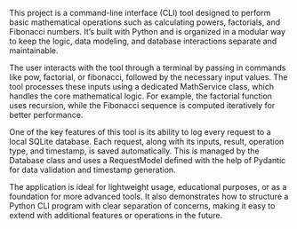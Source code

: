 This project is a command-line interface (CLI) tool designed to perform basic mathematical operations such as calculating powers, factorials, and Fibonacci numbers. It’s built with Python and is organized in a modular way to keep the logic, data modeling, and database interactions separate and maintainable.

The user interacts with the tool through a terminal by passing in commands like pow, factorial, or fibonacci, followed by the necessary input values. The tool processes these inputs using a dedicated MathService class, which handles the core mathematical logic. For example, the factorial function uses recursion, while the Fibonacci sequence is computed iteratively for better performance.

One of the key features of this tool is its ability to log every request to a local SQLite database. Each request, along with its inputs, result, operation type, and timestamp, is saved automatically. This is managed by the Database class and uses a RequestModel defined with the help of Pydantic for data validation and timestamp generation.

The application is ideal for lightweight usage, educational purposes, or as a foundation for more advanced tools. It also demonstrates how to structure a Python CLI program with clear separation of concerns, making it easy to extend with additional features or operations in the future.